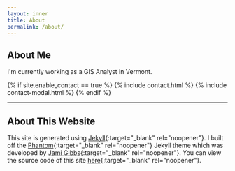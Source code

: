 ```yaml
---
layout: inner
title: About
permalink: /about/
---
```

## About Me
I'm currently working as a GIS Analyst in Vermont.

{% if site.enable_contact == true %}
{% include contact.html %}
{% include contact-modal.html %}
{% endif %}

---
## About This Website
This site is generated using [Jekyll](https://jekyllrb.com/){:target="_blank" rel="noopener"}. I built off the [Phantom](https://jekyllthemes.io/theme/phantom){:target="_blank" rel="noopener"} Jekyll theme which was developed by [Jami Gibbs](https://github.com/jamigibbs){:target="_blank" rel="noopener"}. You can view the source code of this site [here](https://github.com/t-ott/t-ott-personal-website){:target="_blank" rel="noopener"}.
